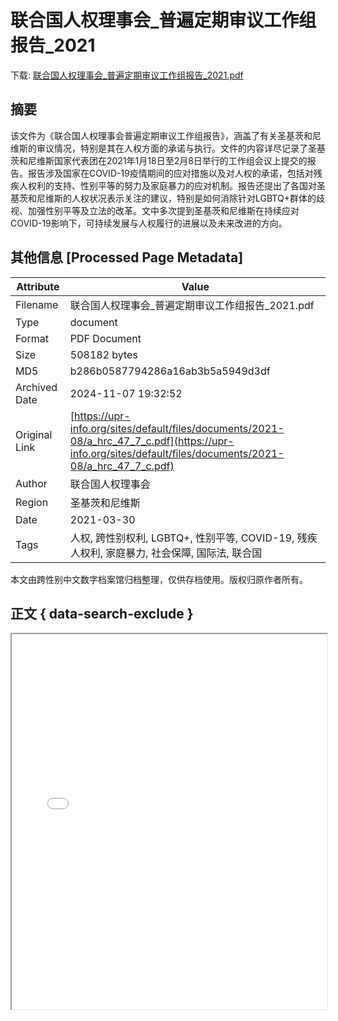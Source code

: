# 联合国人权理事会_普遍定期审议工作组报告_2021

<!-- tcd_download_link -->
下载: <a href="../联合国人权理事会_普遍定期审议工作组报告_2021.pdf" download>联合国人权理事会_普遍定期审议工作组报告_2021.pdf</a>
<!-- tcd_download_link_end -->

## 摘要

<!-- tcd_abstract -->
该文件为《联合国人权理事会普遍定期审议工作组报告》，涵盖了有关圣基茨和尼维斯的审议情况，特别是其在人权方面的承诺与执行。文件的内容详尽记录了圣基茨和尼维斯国家代表团在2021年1月18日至2月8日举行的工作组会议上提交的报告。报告涉及国家在COVID-19疫情期间的应对措施以及对人权的承诺，包括对残疾人权利的支持、性别平等的努力及家庭暴力的应对机制。报告还提出了各国对圣基茨和尼维斯的人权状况表示关注的建议，特别是如何消除针对LGBTQ+群体的歧视、加强性别平等及立法的改革。文中多次提到圣基茨和尼维斯在持续应对COVID-19影响下，可持续发展与人权履行的进展以及未来改进的方向。

<!-- tcd_abstract_end -->

## 其他信息 [Processed Page Metadata]

| Attribute       | Value                                  |
|-----------------|----------------------------------------|
| Filename        | 联合国人权理事会_普遍定期审议工作组报告_2021.pdf                             |
| Type            | document                                 |
| Format          | PDF Document                               |
| Size            | 508182 bytes                           |
| MD5             | b286b0587794286a16ab3b5a5949d3df                                  |
| Archived Date   | 2024-11-07 19:32:52                             |
| Original Link   | [https://upr-info.org/sites/default/files/documents/2021-08/a_hrc_47_7_c.pdf](https://upr-info.org/sites/default/files/documents/2021-08/a_hrc_47_7_c.pdf)                         |
| Author          | 联合国人权理事会                               |
| Region          | 圣基茨和尼维斯                               |
| Date            | 2021-03-30                                 |
| Tags            | 人权, 跨性别权利, LGBTQ+, 性别平等, COVID-19, 残疾人权利, 家庭暴力, 社会保障, 国际法, 联合国                                 |

本文由跨性别中文数字档案馆归档整理，仅供存档使用。版权归原作者所有。


## 正文 { data-search-exclude }

<!-- tcd_main_text -->
<iframe src="../联合国人权理事会_普遍定期审议工作组报告_2021.pdf" width="100%" height="600px">
    <p>无法显示PDF，请下载查看。</p>
</iframe>
<!-- tcd_main_text_end -->

